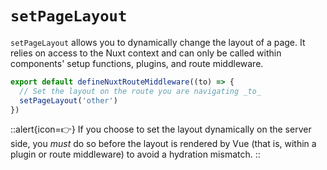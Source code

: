 # `setPageLayout`

`setPageLayout` allows you to dynamically change the layout of a page. It relies on access to the Nuxt context and can only be called within components' setup functions, plugins, and route middleware.

```ts
export default defineNuxtRouteMiddleware((to) => {
  // Set the layout on the route you are navigating _to_
  setPageLayout('other')
})
```

::alert{icon=👉}
If you choose to set the layout dynamically on the server side, you _must_ do so before the layout is rendered by Vue (that is, within a plugin or route middleware) to avoid a hydration mismatch.
::
